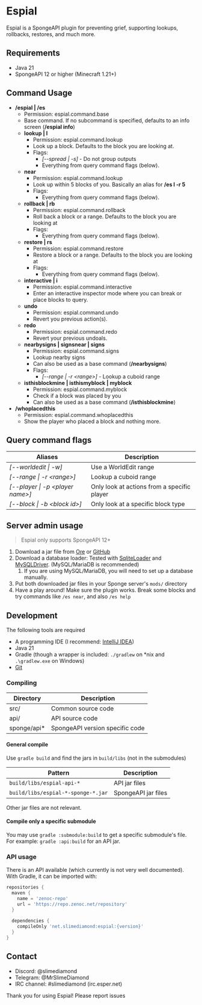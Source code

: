 # Espial
Espial is a SpongeAPI plugin for preventing grief, supporting lookups, rollbacks, restores, and much more.

## Requirements
* Java 21
* SpongeAPI 12 or higher (Minecraft 1.21+)

## Command Usage
* **/espial | /es**
  * Permission: espial.command.base
  * Base command. If no subcommand is specified, defaults to an info screen (**/espial info**)
  * **lookup | l**
    * Permission: espial.command.lookup
    * Look up a block. Defaults to the block you are looking at.
    * Flags:
      *  *[--spread | -s]* - Do not group outputs
      * Everything from query command flags (below).
  * **near**
    * Permission: espial.command.lookup
    * Look up within 5 blocks of you. Basically an alias for **/es l -r 5**
    * Flags:
      * Everything from query command flags (below).
  * **rollback | rb**
    * Permission: espial.command.rollback
    * Roll back a block or a range. Defaults to the block you are looking at
    * Flags:
      * Everything from query command flags (below).
  * **restore | rs**
    * Permission: espial.command.restore
    * Restore a block or a range. Defaults to the block you are looking at
    * Flags:
      * Everything from query command flags (below).
  * **interactive | i**
    * Permission: espial.command.interactive
    * Enter an interactive inspector mode where you can break or place blocks to query.
  * **undo**
    * Permission: espial.command.undo
    * Revert you previous action(s).
  * **redo**
    * Permission: espial.command.redo
    * Revert your previous undoals.
  * **nearbysigns | signsnear | signs**
    * Permission: espial.command.signs
    * Lookup nearby signs
    * Can also be used as a base command (**/nearbysigns**)
    * Flags: 
      * *[--range | -r \<range\>]* - Lookup a cuboid range
  * **isthisblockmine | isthismyblock | myblock**
    * Permission: espial.command.myblock
    * Check if a block was placed by you
    * Can also be used as a base command (**/isthisblockmine**)
* **/whoplacedthis**
  * Permission: espial.command.whoplacedthis
  * Show the player who placed a block and nothing more.

## Query command flags
| Aliases                            | Description                                 |
|------------------------------------|---------------------------------------------|
| *[--worldedit \| -w]*              | Use a WorldEdit range                       |
| *[--range \| -r \<range\>]*        | Lookup a cuboid range                       |
| *[--player \| -p \<player name\>]* | Only look at actions from a specific player |
| *[--block \| -b \<block id\>]*     | Only look at a specific block type          |

## Server admin usage
> Espial only supports SpongeAPI 12+

1. Download a jar file from [Ore](https://ore.spongepowered.org/SlimeDiamond/Espial/versions) or [GitHub](https://github.com/MrSlimeDiamond/Espial/releases/)
2. Download a database loader: Tested with [SqliteLoader](https://ore.spongepowered.org/whimxiqal/SqliteLoader) and [MySQLDriver](https://ore.spongepowered.org/Semenkovsky_Ivan/MySQLDriver). (MySQL/MariaDB is recommended)
   1. If you are using MySQL/MariaDB, you will need to set up a database manually.
3. Put both downloaded jar files in your Sponge server's `mods/` directory
4. Have a play around! Make sure the plugin works. Break some blocks and try commands like `/es near`, and also `/es help`

## Development
The following tools are required
* A programming IDE (I recommend: [IntelliJ IDEA](https://www.jetbrains.com/idea/))
* Java 21
* Gradle (though a wrapper is included: `./gradlew` on \*nix and `.\gradlew.exe` on Windows)
* [Git](https://git-scm.com/)

### Compiling
| Directory   | Description                     |
|-------------|---------------------------------|
| src/        | Common source code              |
| api/        | API source code                 |
| sponge/api* | SpongeAPI version specific code |

#### General compile
Use `gradle build` and find the jars in `build/libs` (not in the submodules)

| Pattern                            | Description                  |
|------------------------------------|------------------------------|
| `build/libs/espial-api-*`          | API jar files                |
| `build/libs/espial-*-sponge-*.jar` | SpongeAPI jar files          |

Other jar files are not relevant.

#### Compile only a specific submodule
You may use `gradle :submodule:build` to get a specific submodule's file. For example: `gradle :api:build` for an API jar.

### API usage
There is an API available (which currently is not very well documented). With Gradle, it can be imported with:
```groovy
repositories {
  maven {
    name = 'zenoc-repo'
    url = 'https://repo.zenoc.net/repository'
  }
  
  dependencies {
    compileOnly 'net.slimediamond:espial:{version}'
  }
}
```

## Contact
* Discord: @slimediamond
* Telegram: @MrSlimeDiamond
* IRC channel: #slimediamond (irc.esper.net)

Thank you for using Espial! Please report issues